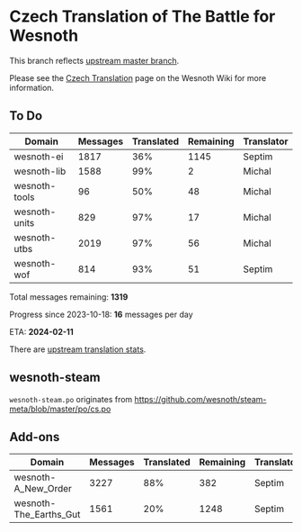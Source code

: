 # Czech Translation of The Battle for Wesnoth

This branch reflects [upstream master branch](https://github.com/wesnoth/wesnoth/tree/master).

Please see the [Czech Translation](https://wiki.wesnoth.org/CzechTranslation) page on the Wesnoth Wiki for more information.

## To Do

Domain | Messages | Translated | Remaining | Translator
------ | -------- | ---------- | --------- | ----------
wesnoth-ei | 1817 | 36% | 1145 | Septim
wesnoth-lib | 1588 | 99% | 2 | Michal
wesnoth-tools | 96 | 50% | 48 | Michal
wesnoth-units | 829 | 97% | 17 | Michal
wesnoth-utbs | 2019 | 97% | 56 | Michal
wesnoth-wof | 814 | 93% | 51 | Septim

Total messages remaining: **1319**

Progress since 2023-10-18: **16** messages per day

ETA: **2024-02-11**

There are [upstream translation stats](https://www.wesnoth.org/gettext/?view=langs&version=master&lang=cs).

## wesnoth-steam
`wesnoth-steam.po` originates from https://github.com/wesnoth/steam-meta/blob/master/po/cs.po

## Add-ons
Domain | Messages | Translated | Remaining | Translator
------ | -------- | ---------- | --------- | ----------
wesnoth-A_New_Order | 3227 | 88% | 382 | Septim
wesnoth-The_Earths_Gut | 1561 | 20% | 1248 | Septim
